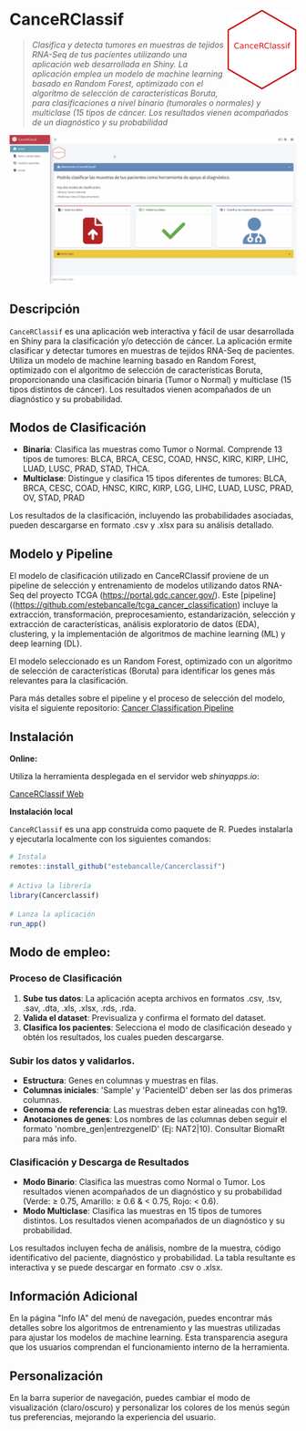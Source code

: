 
<!-- README.md is generated from README.Rmd. Please edit that file -->

# CanceRClassif <img src="man/figures/hex_CanceRClassif.png" align="right" alt="CanceRClassif logo" style="height: 140px;"></a>

> *Clasifica y detecta tumores en muestras de tejidos RNA-Seq de tus pacientes utilizando una aplicación web desarrollada en Shiny. La aplicación emplea un modelo de machine learning basado en Random Forest, optimizado con el algoritmo de selección de características Boruta, para clasificaciones a nivel binario (tumorales o normales) y multiclase (15 tipos de cáncer. Los resultados vienen acompañados de un diagnóstico y su probabilidad*

<!-- badges: start -->
<!-- badges: end -->

![](man/figures/cancerclassifdemo.gif)

## Descripción

`CanceRClassif` es una aplicación web interactiva y fácil de usar desarrollada en Shiny para la clasificación y/o detección de cáncer. La aplicación ermite clasificar y detectar tumores en muestras de tejidos RNA-Seq de pacientes. Utiliza un modelo de machine learning basado en Random Forest, optimizado con el algoritmo de selección de características Boruta, proporcionando una clasificación binaria (Tumor o Normal) y multiclase (15 tipos distintos de cáncer). Los resultados vienen acompañados de un diagnóstico y su probabilidad.

## Modos de Clasificación
- **Binaria**: Clasifica las muestras como Tumor o Normal. Comprende 13 tipos de tumores: BLCA, BRCA, CESC, COAD, HNSC, KIRC, KIRP, LIHC, LUAD, LUSC, PRAD, STAD, THCA.
- **Multiclase**: Distingue y clasifica 15 tipos diferentes de tumores: BLCA, BRCA, CESC, COAD, HNSC, KIRC, KIRP, LGG, LIHC, LUAD, LUSC, PRAD,   OV, STAD, PRAD

Los resultados de la clasificación, incluyendo las probabilidades asociadas, pueden descargarse en formato .csv y .xlsx para su análisis detallado.

## Modelo y Pipeline
El modelo de clasificación utilizado en CanceRClassif proviene de un pipeline de selección y entrenamiento de modelos utilizando datos RNA-Seq del proyecto TCGA (https://portal.gdc.cancer.gov/). Este [pipeline]((https://github.com/estebancalle/tcga_cancer_classification) incluye la extracción, transformación, preprocesamiento, estandarización, selección y extracción de características, análisis exploratorio de datos (EDA), clustering, y la implementación de algoritmos de machine learning (ML) y deep learning (DL).

El modelo seleccionado es un Random Forest, optimizado con un algoritmo de selección de características (Boruta) para identificar los genes más relevantes para la clasificación.

Para más detalles sobre el pipeline y el proceso de selección del modelo, visita el siguiente repositorio: [Cancer Classification Pipeline](https://github.com/estebancalle/tcga_cancer_classification)

## Instalación

**Online:**

Utiliza la herramienta desplegada en el servidor web *shinyapps.io*:

[CanceRClassif Web](https://estebancalle.shinyapps.io/Cancerclassif/)

**Instalación local**

`CanceRClassif` es una app construida como paquete de R. Puedes instalarla y ejecutarla localmente con los siguientes comandos:

``` r
# Instala
remotes::install_github("estebancalle/Cancerclassif")

# Activa la librería
library(Cancerclassif)

# Lanza la aplicación
run_app()
```

## Modo de empleo: 

### Proceso de Clasificación

1.  **Sube tus datos**: La aplicación acepta archivos en formatos .csv, .tsv, .sav, .dta, .xls, .xlsx, .rds, .rda.
2.  **Valida el dataset**: Previsualiza y confirma el formato del dataset.
3.  **Clasifica los pacientes**: Selecciona el modo de clasificación deseado y obtén los resultados, los cuales pueden descargarse.

### Subir los datos y validarlos.

- **Estructura**: Genes en columnas y muestras en filas.
- **Columnas iniciales**: 'Sample' y 'PacienteID' deben ser las dos primeras columnas.
- **Genoma de referencia**: Las muestras deben estar alineadas con hg19.
- **Anotaciones de genes**: Los nombres de las columnas deben seguir el formato 'nombre_gen|entrezgeneID' (Ej: NAT2|10). Consultar   BiomaRt para más info.

### Clasificación y Descarga de Resultados

- **Modo Binario**: Clasifica las muestras como Normal o Tumor. Los resultados vienen acompañados de un diagnóstico y su probabilidad (Verde: ≥ 0.75, Amarillo: ≥ 0.6 & < 0.75, Rojo: < 0.6).
- **Modo Multiclase**: Clasifica las muestras en 15 tipos de tumores distintos. Los resultados vienen acompañados de un diagnóstico y su probabilidad.

Los resultados incluyen fecha de análisis, nombre de la muestra, código identificativo del paciente, diagnóstico y probabilidad. La tabla resultante es interactiva y se puede descargar en formato .csv o .xlsx.

## Información Adicional

En la página "Info IA" del menú de navegación, puedes encontrar más detalles sobre los algoritmos de entrenamiento y las muestras utilizadas para ajustar los modelos de machine learning. Esta transparencia asegura que los usuarios comprendan el funcionamiento interno de la herramienta.

## Personalización
En la barra superior de navegación, puedes cambiar el modo de visualización (claro/oscuro) y personalizar los colores de los menús según tus preferencias, mejorando la experiencia del usuario.
